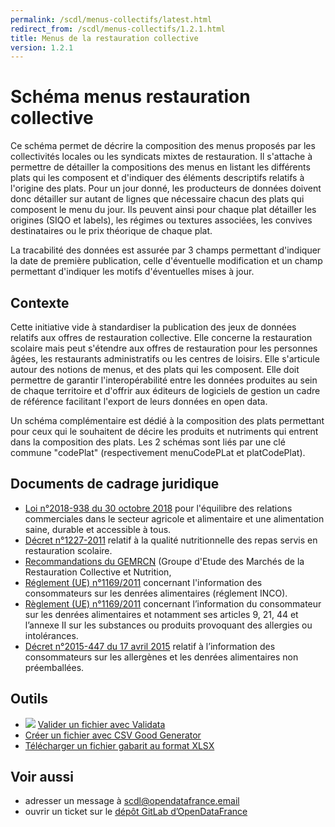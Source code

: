 ```yaml
---
permalink: /scdl/menus-collectifs/latest.html
redirect_from: /scdl/menus-collectifs/1.2.1.html
title: Menus de la restauration collective
version: 1.2.1
---
```


# Schéma menus restauration collective

Ce schéma permet de décrire la composition des menus proposés par les collectivités locales ou les syndicats mixtes de restauration. Il s'attache à permettre de détailler la compositions des menus en listant les différents plats qui les composent et d'indiquer des éléments descriptifs relatifs à l'origine des plats. 
Pour un jour donné, les producteurs de données doivent donc détailler sur autant de lignes que nécessaire chacun des plats qui composent le menu du jour. Ils peuvent ainsi pour chaque plat détailler les origines (SIQO et labels), les régimes ou textures associées, les convives destinataires ou le prix théorique de chaque plat.

La tracabilité des données est assurée par 3 champs permettant d'indiquer la date de première publication, celle d'éventuelle modification et un champ permettant d'indiquer les motifs d'éventuelles mises à jour.

## Contexte

Cette initiative vide à standardiser la publication des jeux de données relatifs aux offres de restauration collective. Elle concerne la restauration scolaire mais peut s'étendre aux offres de restauration pour les personnes âgées, les restaurants administratifs ou les centres de loisirs. Elle s'articule autour des notions de menus, et des plats qui les composent. 
Elle doit permettre de garantir l'interopérabilité entre les données produites au sein de chaque territoire et d'offrir aux éditeurs de logiciels de gestion un cadre de référence facilitant l'export de leurs données en open data.

Un schéma complémentaire est dédié à la composition des plats permettant pour ceux qui le souhaitent de décire les produits et nutriments qui entrent dans la composition des plats. Les 2 schémas sont liés par une clé commune "codePlat" (respectivement menuCodePLat et platCodePlat).


## Documents de cadrage juridique

* [Loi n°2018-938 du 30 octobre 2018](https://www.legifrance.gouv.fr/loda/id/JORFTEXT000037547946/#JORFARTI000037547961) pour l'équilibre des relations commerciales dans le secteur agricole et alimentaire et une alimentation saine, durable et accessible à tous.
* [Décret n°1227-2011](https://www.legifrance.gouv.fr/jorf/id/JORFTEXT000024614716/) relatif à la qualité nutritionnelle des repas servis en restauration scolaire.
* [Recommandations du GEMRCN](https://www.economie.gouv.fr/daj/recommandation-nutrition) (Groupe d'Etude des Marchés de la Restauration Collective et Nutrition,
* [Réglement (UE) n°1169/2011](https://eur-lex.europa.eu/LexUriServ/LexUriServ.do?uri=OJ:L:2011:304:0018:0063:FR:PDF) concernant l'information des consommateurs sur les denrées alimentaires (réglement INCO).
* [Règlement (UE) n°1169/2011](https://eur-lex.europa.eu/LexUriServ/LexUriServ.do?uri=OJ:L:2011:304:0018:0063:FR:PDF) concernant l’information du consommateur sur les denrées alimentaires et notamment ses articles 9, 21, 44 et l’annexe II sur les substances ou produits provoquant des allergies ou intolérances.
* [Décret n°2015-447 du 17 avril 2015](https://www.legifrance.gouv.fr/affichTexte.do?cidTexte=JORFTEXT000019735750) relatif à l’information des consommateurs sur les allergènes et les denrées alimentaires non préemballées.        

## Outils

* [![](https://scdl.opendatafrance.net/docs/assets/validata-logo-horizontal.png)](https://go.validata.fr/table-schema?schema_name=scdl.menus-collectifs) [Valider un fichier avec Validata](http://go.validata.fr/table-schema?schema_name=scdl.menus-collectifs)
* [Créer un fichier avec CSV Good Generator](https://csv-gg.etalab.studio/?schema=scdl)
* [Télécharger un fichier gabarit au format XLSX](https://git.opendatafrance.net/scdl/menus-collectifs/-/raw/master/examples/menus-collectifs_valide.xlsx?inline=false)


## Voir aussi

* adresser un message à [scdl@opendatafrance.email](mailto:scdl@opendatafrance.email?subject=menus-collectifs)
* ouvrir un ticket sur le [dépôt GitLab d’OpenDataFrance](https://git.opendatafrance.net/scdl/menus-collectifs/issues)